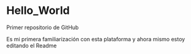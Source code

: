 # Hello_World
Primer repositorio de GitHub

Es mi primera familiarización con esta plataforma y ahora mismo estoy editando el Readme
